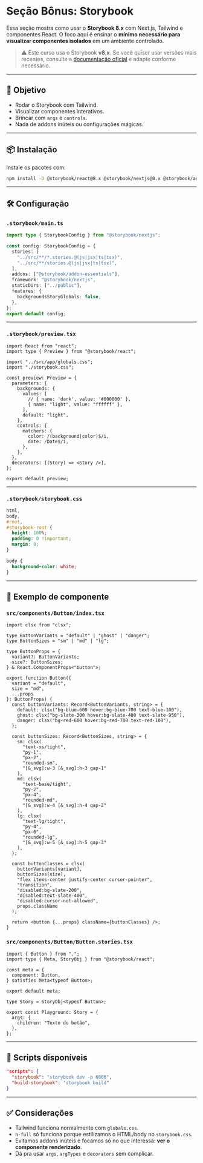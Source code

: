 # Seção Bônus: Storybook

Essa seção mostra como usar o **Storybook 8.x** com Next.js, Tailwind e
componentes React. O foco aqui é ensinar o **mínimo necessário para visualizar
componentes isolados** em um ambiente controlado.

> ⚠️ Este curso usa o Storybook **v8.x**. Se você quiser usar versões mais
> recentes, consulte a
> [documentação oficial](https://storybook.js.org/docs/react/get-started/install)
> e adapte conforme necessário.

---

## 🎯 Objetivo

- Rodar o Storybook com Tailwind.
- Visualizar componentes interativos.
- Brincar com `args` e `controls`.
- Nada de addons inúteis ou configurações mágicas.

---

## 📦 Instalação

Instale os pacotes com:

```bash
npm install -D @storybook/react@8.x @storybook/nextjs@8.x @storybook/addon-essentials@8.x storybook@8.x @storybook/test@8.x --upgrade
```

---

## 🛠️ Configuração

### `.storybook/main.ts`

```ts
import type { StorybookConfig } from "@storybook/nextjs";

const config: StorybookConfig = {
  stories: [
    "../src/**/*.stories.@(js|jsx|ts|tsx)",
    "../src/**/stories.@(js|jsx|ts|tsx)",
  ],
  addons: ["@storybook/addon-essentials"],
  framework: "@storybook/nextjs",
  staticDirs: ["../public"],
  features: {
    backgroundsStoryGlobals: false,
  },
};
export default config;
```

---

### `.storybook/preview.tsx`

```tsx
import React from "react";
import type { Preview } from "@storybook/react";

import "../src/app/globals.css";
import "./storybook.css";

const preview: Preview = {
  parameters: {
    backgrounds: {
      values: [
        // { name: 'dark', value: '#000000' },
        { name: "light", value: "ffffff" },
      ],
      default: "light",
    },
    controls: {
      matchers: {
        color: /(background|color)$/i,
        date: /Date$/i,
      },
    },
  },
  decorators: [(Story) => <Story />],
};

export default preview;
```

---

### `.storybook/storybook.css`

```css
html,
body,
#root,
#storybook-root {
  height: 100%;
  padding: 0 !important;
  margin: 0;
}

body {
  background-color: white;
}
```

---

## 🧪 Exemplo de componente

### `src/components/Button/index.tsx`

```tsx
import clsx from "clsx";

type ButtonVariants = "default" | "ghost" | "danger";
type ButtonSizes = "sm" | "md" | "lg";

type ButtonProps = {
  variant?: ButtonVariants;
  size?: ButtonSizes;
} & React.ComponentProps<"button">;

export function Button({
  variant = "default",
  size = "md",
  ...props
}: ButtonProps) {
  const buttonVariants: Record<ButtonVariants, string> = {
    default: clsx("bg-blue-600 hover:bg-blue-700 text-blue-100"),
    ghost: clsx("bg-slate-300 hover:bg-slate-400 text-slate-950"),
    danger: clsx("bg-red-600 hover:bg-red-700 text-red-100"),
  };

  const buttonSizes: Record<ButtonSizes, string> = {
    sm: clsx(
      "text-xs/tight",
      "py-1",
      "px-2",
      "rounded-sm",
      "[&_svg]:w-3 [&_svg]:h-3 gap-1"
    ),
    md: clsx(
      "text-base/tight",
      "py-2",
      "px-4",
      "rounded-md",
      "[&_svg]:w-4 [&_svg]:h-4 gap-2"
    ),
    lg: clsx(
      "text-lg/tight",
      "py-4",
      "px-6",
      "rounded-lg",
      "[&_svg]:w-5 [&_svg]:h-5 gap-3"
    ),
  };

  const buttonClasses = clsx(
    buttonVariants[variant],
    buttonSizes[size],
    "flex items-center justify-center cursor-pointer",
    "transition",
    "disabled:bg-slate-200",
    "disabled:text-slate-400",
    "disabled:cursor-not-allowed",
    props.className
  );

  return <button {...props} className={buttonClasses} />;
}
```

### `src/components/Button/Button.stories.tsx`

```tsx
import { Button } from ".";
import type { Meta, StoryObj } from "@storybook/react";

const meta = {
  component: Button,
} satisfies Meta<typeof Button>;

export default meta;

type Story = StoryObj<typeof Button>;

export const Playground: Story = {
  args: {
    children: "Texto do botão",
  },
};
```

---

## 🚀 Scripts disponíveis

```json
"scripts": {
  "storybook": "storybook dev -p 6006",
  "build-storybook": "storybook build"
}
```

---

## ✅ Considerações

- Tailwind funciona normalmente com `globals.css`.
- `h-full` só funciona porque estilizamos o HTML/body no `storybook.css`.
- Evitamos addons inúteis e focamos só no que interessa: **ver o componente
  renderizado**.
- Dá pra usar `args`, `argTypes` e `decorators` sem complicar.
